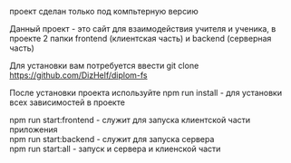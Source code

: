 проект сделан только под компьтерную версию  

Данный проект - это сайт для взаимодействия учителя и ученика,
в проекте 2 папки frontend (клиентская часть) и backend (серверная часть)

Для установки вам потребуется ввести 
git clone https://github.com/DizHelf/diplom-fs

После установки проекта используйте
npm run install - для установки всех зависимостей в проекте

npm run start:frontend - служит для запуска клиентской части приложения  
npm run start:backend - служит для запуска сервера  
npm run start:all - запуск и сервера и клиенской части   
